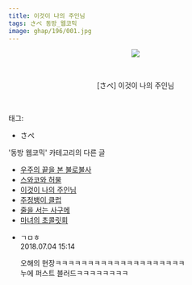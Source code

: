 ```yaml
---
title: 이것이 나의 주인님
tags: さぺ 동방_웹코믹
image: ghap/196/001.jpg
---
```

<div class="article">
<p style="text-align: center; clear: none; float: none;"><img src="{{ site.nasurl }}/ghap/196/001.jpg"/></p>
<p style="text-align: center; clear: none; float: none;"><br/></p>
<p style="text-align: center; clear: none; float: none;">[さぺ] 이것이 나의 주인님</p>
<p><br/></p>
</div><div class="tagTrail">
<p>태그: </p>
<ul>
<li>さぺ</li>
</ul>
</div><div class="another">
<p>'동방 웹코믹' 카테고리의 다른 글</p>
<ul>
<li><a href="/2016-06-19-ghap_263">우주의 끝을 본 불로불사</a></li>
<li><a href="/2016-06-19-ghap_228">스와코와 허물</a></li>
<li><a href="/2016-06-18-ghap_196">이것이 나의 주인님</a></li>
<li><a href="/2016-06-18-ghap_163">주정뱅이 클럽</a></li>
<li><a href="/2016-06-18-ghap_154">줄을 서는 사구메</a></li>
<li><a href="/2016-06-18-ghap_140">마녀의 초콜릿회</a></li>
</ul>
</div><div class="cb_module cb_fluid">
<div class="cb_wrt cb_profile">
<div class="comment">
<ul>
<li class="cb_thumb_off" id="comment15280566">
<div class="cb_comment_area">
<div class="cb_info_area">
<div class="cb_section">
<span class="cb_nick_name">ㄱㅁㅎ</span>
</div>
<div class="cb_section">
<span class="cb_date">2018.07.04 15:14 </span>
</div>
</div>
<div class="cb_dsc_comment">
<p class="cb_dsc">
											오해의 현장ㅋㅋㅋㅋㅋㅋㅋㅋㅋㅋㅋㅋㅋㅋㅋㅋㅋㅋㅋㅋ<br/>
누에 퍼스트 블러드ㅋㅋㅋㅋㅋㅋㅋㅋ
										</p>
</div>
</div></li>
</ul>
</div>
</div><!-- commentList close -->
</div>